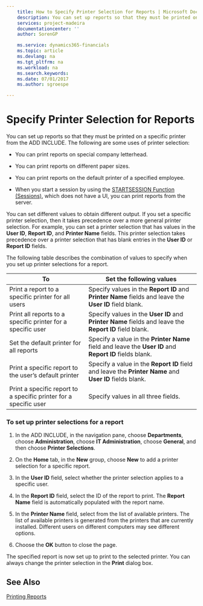 ```yaml
---
    title: How to Specify Printer Selection for Reports | Microsoft Docs
    description: You can set up reports so that they must be printed on a specific printer from the ADD INCLUDE<!--[!INCLUDE[nav_windows](../../includes/nav_windows_md.md)]-->. The following are some uses of printer selection:
    services: project-madeira
    documentationcenter: ''
    author: SorenGP

    ms.service: dynamics365-financials
    ms.topic: article
    ms.devlang: na
    ms.tgt_pltfrm: na
    ms.workload: na
    ms.search.keywords:
    ms.date: 07/01/2017
    ms.author: sgroespe

---
```

# Specify Printer Selection for Reports
You can set up reports so that they must be printed on a specific printer from the ADD INCLUDE<!--[!INCLUDE[nav_windows](../../includes/nav_windows_md.md)]-->. The following are some uses of printer selection:  
  
-   You can print reports on special company letterhead.  
  
-   You can print reports on different paper sizes.  
  
-   You can print reports on the default printer of a specified employee.  
  
-   When you start a session by using the [STARTSESSION Function (Sessions)](../FullExperience/STARTSESSION%20Function%20(Sessions).md), which does not have a UI, you can print reports from the server.  
  
 You can set different values to obtain different output. If you set a specific printer selection, then it takes precedence over a more general printer selection. For example, you can set a printer selection that has values in the **User ID**, **Report ID**, and **Printer Name** fields. This printer selection takes precedence over a printer selection that has blank entries in the **User ID** or **Report ID** fields.  
  
 The following table describes the combination of values to specify when you set up printer selections for a report.  
  
|To|Set the following values|  
|--------|------------------------------|  
|Print a report to a specific printer for all users|Specify values in the **Report ID** and **Printer Name** fields and leave the **User ID** field blank.|  
|Print all reports to a specific printer for a specific user|Specify values in the **User ID** and **Printer Name** fields and leave the **Report ID** field blank.|  
|Set the default printer for all reports|Specify a value in the **Printer Name** field and leave the **User ID** and **Report ID** fields blank.|  
|Print a specific report to the user’s default printer|Specify a value in the **Report ID** field and leave the **Printer Name** and **User ID** fields blank.|  
|Print a specific report to a specific printer for a specific user|Specify values in all three fields.|  
  
### To set up printer selections for a report  
  
1.  In the ADD INCLUDE<!--[!INCLUDE[nav_windows](../../includes/nav_windows_md.md)]-->, in the navigation pane, choose **Departments**, choose **Administration**, choose **IT Administration**, choose **General**, and then choose **Printer Selections**.  
  
2.  On the **Home** tab, in the **New** group, choose **New** to add a printer selection for a specific report.  
  
3.  In the **User ID** field, select whether the printer selection applies to a specific user.  
  
4.  In the **Report ID** field, select the ID of the report to print. The **Report Name** field is automatically populated with the report name.  
  
5.  In the **Printer Name** field, select from the list of available printers. The list of available printers is generated from the printers that are currently installed. Different users on different computers may see different options.  
  
6.  Choose the **OK** button to close the page.  
  
 The specified report is now set up to print to the selected printer. You can always change the printer selection in the **Print** dialog box.  
  
## See Also  
 [Printing Reports](../FullExperience/Printing%20Reports.md)